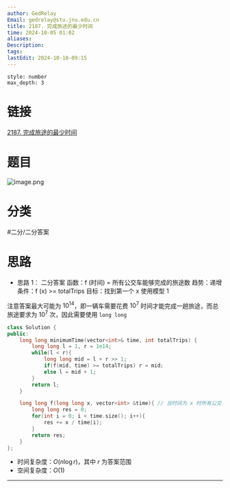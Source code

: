 ```yaml
---
author: GedRelay
Email: gedrelay@stu.jnu.edu.cn
title: 2187. 完成旅途的最少时间
time: 2024-10-05 01:02
aliases: 
Description: 
tags: 
lastEdit: 2024-10-10-09:15
---
```


```toc
style: number
max_depth: 3
```

# 链接
[2187. 完成旅途的最少时间](https://leetcode.cn/problems/minimum-time-to-complete-trips/) 

# 题目
![image.png](https://ged-pic-bed.oss-cn-guangzhou.aliyuncs.com/img/202410050103452.png)


# 分类
#二分/二分答案 

# 思路
- 思路 1：
二分答案
函数：f (时间) = 所有公交车能够完成的旅途数
趋势：递增
条件：f (x) >= totalTrips
目标：找到第一个 x
使用模型 1

注意答案最大可能为 ${10^{14}  }$，即一辆车需要花费 ${10^{7}  }$ 时间才能完成一趟旅途，而总旅途要求为 ${10^{7}  }$ 次，因此需要使用 `long long` 


```cpp
class Solution {
public:
    long long minimumTime(vector<int>& time, int totalTrips) {
        long long l = 1, r = 1e14;
        while(l < r){
            long long mid = l + r >> 1;
            if(f(mid, time) >= totalTrips) r = mid;
            else l = mid + 1;
        }
        return l;
    }

    long long f(long long x, vector<int> &time){ // 当时间为 x 时所有公交车能够完成的旅途数
        long long res = 0;
        for(int i = 0; i < time.size(); i++){
            res += x / time[i];
        }
        return res;
    }
};
```


- 时间复杂度：${O\left( n\log r \right)  }$，其中 ${r }$ 为答案范围
- 空间复杂度：${O\left( 1 \right)  }$ 


---

